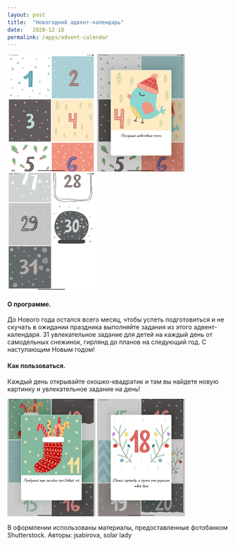 ```yaml
---
layout: post
title:  "Новогодний адвент-календарь"
date:   2020-12-18
permalink: /apps/advent-calendar
---
```

<img src="/assets/images/advent/1.png" width="200"/>
<img src="/assets/images/advent/2.png" width="200"/>
<img src="/assets/images/advent/5.png" width="200"/>

#### О программе.

До Нового года остался всего месяц, чтобы успеть подготовиться и не скучать в ожидании праздника выполняйте задания из этого адвент-календаря.
31 увлекательное задание для детей на каждый день от самодельных снежинок, гирлянд до планов на следующий год.
С наступающим Новым годом! 


#### Как пользоваться.

Каждый день открывайте окошко-квадратик и там вы найдете новую картинку и увлекательное задание на день!


<img src="/assets/images/advent/3.png" width="200"/>
<img src="/assets/images/advent/4.png" width="200"/>

В оформлении использованы материалы, предоставленные фотобанком Shutterstock. Авторы: jsabirova, solar lady 
